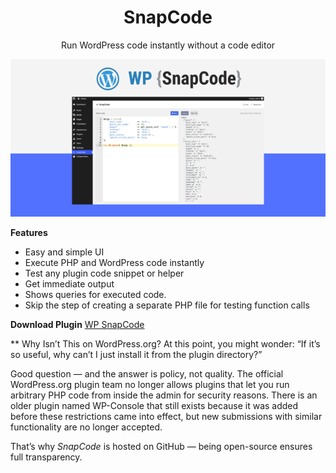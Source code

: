 <center>

# SnapCode

Run WordPress code instantly without a code editor
</center>

![wp-snapcode](assets/images/wp-snapcode.png)

**Features**

* Easy and simple UI
* Execute PHP and WordPress code instantly
* Test any plugin code snippet or helper
* Get immediate output
* Shows queries for executed code.
* Skip the step of creating a separate PHP file for testing function calls

**Download Plugin**
[WP SnapCode](https://github.com/haruncpi/snapcode/releases)

** Why Isn’t This on WordPress.org?
At this point, you might wonder: “If it’s so useful, why can’t I just install it from the plugin directory?”

Good question — and the answer is policy, not quality. The official WordPress.org plugin team no longer allows plugins that let you run arbitrary PHP code from inside the admin for security reasons. There is an older plugin named WP-Console that still exists because it was added before these restrictions came into effect, but new submissions with similar functionality are no longer accepted.

That’s why *SnapCode* is hosted on GitHub — being open-source ensures full transparency.
